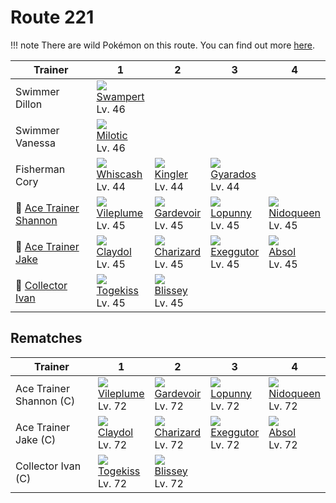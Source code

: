 # Route 221

!!! note
    There are wild Pokémon on this route. You can find out more [here](../../wild_pokemon/route_221/).


Trainer                                    | 1                                 | 2                                 | 3                                 | 4
---                                        | ---                               | ---                               | ---                               | ---
Swimmer Dillon                             | ![][260]<br>[Swampert]<br>Lv. 46  | &nbsp;                            | &nbsp;                            | &nbsp;
Swimmer Vanessa                            | ![][350]<br>[Milotic]<br>Lv. 46   | &nbsp;                            | &nbsp;                            | &nbsp;
Fisherman Cory                             | ![][340]<br>[Whiscash]<br>Lv. 44  | ![][099]<br>[Kingler]<br>Lv. 44   | ![][130]<br>[Gyarados]<br>Lv. 44  | &nbsp;
:repeat: [Ace Trainer Shannon](#rematches) | ![][045]<br>[Vileplume]<br>Lv. 45 | ![][282]<br>[Gardevoir]<br>Lv. 45 | ![][428]<br>[Lopunny]<br>Lv. 45   | ![][031]<br>[Nidoqueen]<br>Lv. 45
:repeat: [Ace Trainer Jake](#rematches)    | ![][344]<br>[Claydol]<br>Lv. 45   | ![][006]<br>[Charizard]<br>Lv. 45 | ![][103]<br>[Exeggutor]<br>Lv. 45 | ![][359]<br>[Absol]<br>Lv. 45
:repeat: [Collector Ivan](#rematches)      | ![][468]<br>[Togekiss]<br>Lv. 45  | ![][242]<br>[Blissey]<br>Lv. 45   | &nbsp;                            | &nbsp;

## Rematches

Trainer                 | 1                                 | 2                                 | 3                                 | 4
---                     | ---                               | ---                               | ---                               | ---
Ace Trainer Shannon (C) | ![][045]<br>[Vileplume]<br>Lv. 72 | ![][282]<br>[Gardevoir]<br>Lv. 72 | ![][428]<br>[Lopunny]<br>Lv. 72   | ![][031]<br>[Nidoqueen]<br>Lv. 72
Ace Trainer Jake (C)    | ![][344]<br>[Claydol]<br>Lv. 72   | ![][006]<br>[Charizard]<br>Lv. 72 | ![][103]<br>[Exeggutor]<br>Lv. 72 | ![][359]<br>[Absol]<br>Lv. 72
Collector Ivan (C)      | ![][468]<br>[Togekiss]<br>Lv. 72  | ![][242]<br>[Blissey]<br>Lv. 72   | &nbsp;                            | &nbsp;

[Charizard]: ../../pokemon_changes/006/
[Nidoqueen]: ../../pokemon_changes/031/
[Vileplume]: ../../pokemon_changes/045/
[Kingler]: ../../pokemon_changes/099/
[Exeggutor]: ../../pokemon_changes/103/
[Gyarados]: ../../pokemon_changes/130/
[Blissey]: ../../pokemon_changes/242/
[Swampert]: ../../pokemon_changes/260/
[Gardevoir]: ../../pokemon_changes/282/
[Whiscash]: ../../pokemon_changes/340/
[Claydol]: ../../pokemon_changes/344/
[Milotic]: ../../pokemon_changes/350/
[Absol]: ../../pokemon_changes/359/
[Lopunny]: ../../pokemon_changes/428/
[Togekiss]: ../../pokemon_changes/468/
[006]: ../img/pokemon/006.png
[031]: ../img/pokemon/031.png
[045]: ../img/pokemon/045.png
[099]: ../img/pokemon/099.png
[103]: ../img/pokemon/103.png
[130]: ../img/pokemon/130.png
[242]: ../img/pokemon/242.png
[260]: ../img/pokemon/260.png
[282]: ../img/pokemon/282.png
[340]: ../img/pokemon/340.png
[344]: ../img/pokemon/344.png
[350]: ../img/pokemon/350.png
[359]: ../img/pokemon/359.png
[428]: ../img/pokemon/428.png
[468]: ../img/pokemon/468.png
